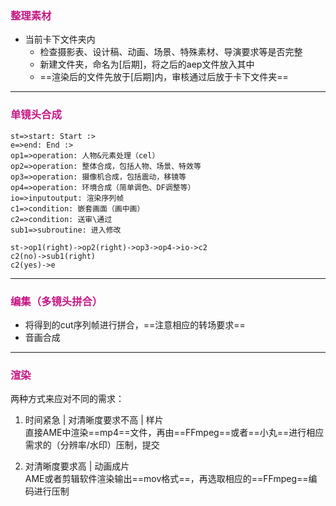 ### <font color=#C71585> 整理素材 </font>
* 当前卡下文件夹内  
  - 检查摄影表、设计稿、动画、场景、特殊素材、导演要求等是否完整  
  - 新建文件夹，命名为[后期]，将之后的aep文件放入其中  
  - ==渲染后的文件先放于[后期]内，审核通过后放于卡下文件夹==

---
### <font color=#C71585> 单镜头合成 </font>
```flow
st=>start: Start :>
e=>end: End :>
op1=>operation: 人物&元素处理（cel）
op2=>operation: 整体合成，包括人物、场景、特效等
op3=>operation: 摄像机合成，包括震动，移镜等
op4=>operation: 环境合成（简单调色、DF调整等）
io=>inputoutput: 渲染序列帧
c1=>condition: 嵌套画面（画中画）
c2=>condition: 送审\通过
sub1=>subroutine: 进入修改

st->op1(right)->op2(right)->op3->op4->io->c2
c2(no)->sub1(right)
c2(yes)->e
```

---
### <font color=#C71585> 编集（多镜头拼合） </font>
* 将得到的cut序列帧进行拼合，==注意相应的转场要求==
* 音画合成

---
### <font color=#C71585> 渲染 </font>
两种方式来应对不同的需求：  
1. 时间紧急 | 对清晰度要求不高 | 样片  
直接AME中渲染==mp4==文件，再由==FFmpeg==或者==小丸==进行相应需求的（分辨率/水印）压制，提交  

2. 对清晰度要求高 | 动画成片  
AME或者剪辑软件渲染输出==mov格式==，再选取相应的==FFmpeg==编码进行压制  
